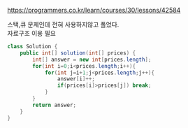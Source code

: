 https://programmers.co.kr/learn/courses/30/lessons/42584  

스택,큐 문제인데 전혀 사용하지않고 풀었다.  
자료구조 이용 필요  

```java
class Solution {
    public int[] solution(int[] prices) {
        int[] answer = new int[prices.length];
        for(int i=0;i<prices.length;i++){
            for(int j=i+1;j<prices.length;j++){
                answer[i]++;
                if(prices[i]>prices[j]) break;
            }
        }
        return answer;
    }
}
```
